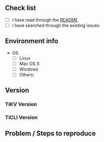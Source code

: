 <!-- ISSUES NOT FOLLOWING THIS TEMPLATE WILL BE CLOSED AND DELETED -->

<!-- Check all that apply [x] -->

## Check list

- [ ] I have read through the [README](https://github.com/hackathon-2022-ticli/ticli/blob/master/README.md)
- [ ] I have searched through the existing issues

## Environment info

- OS
    - [ ] Linux
    - [ ] Mac OS X
    - [ ] Windows
    - [ ] Others:

## Version

### TiKV Version

### TiCLI Version

<!-- get by running `ticli --version` -->

## Problem / Steps to reproduce
